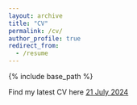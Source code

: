 ```yaml
---
layout: archive
title: "CV"
permalink: /cv/
author_profile: true
redirect_from:
  - /resume
---
```


{% include base_path %}

Find my latest CV here [21 July 2024](https://drive.google.com/file/d/1X_nIv8Tvjnubev6MoG4wAi51tOShv9G6/view?usp=drive_link)

